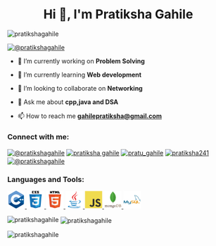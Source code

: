 <h1 align="center">Hi 👋, I'm Pratiksha Gahile</h1>
<p align="left"> <img src="https://komarev.com/ghpvc/?username=pratikshagahile&label=Profile%20views&color=0e75b6&style=flat" alt="pratikshagahile" /> </p>

<p align="left"> <a href="https://twitter.com/@pratikshagahile" target="blank"><img src="https://img.shields.io/twitter/follow/@pratikshagahile?logo=twitter&style=for-the-badge" alt="@pratikshagahile" /></a> </p>

- 🔭 I’m currently working on **Problem Solving**

- 🌱 I’m currently learning **Web development**

- 👯 I’m looking to collaborate on **Networking**

- 💬 Ask me about **cpp,java and DSA**

- 📫 How to reach me **gahilepratiksha@gmail.com**

<h3 align="left">Connect with me:</h3>
<p align="left">
<a href="https://twitter.com/@pratikshagahile" target="blank"><img align="center" src="https://raw.githubusercontent.com/rahuldkjain/github-profile-readme-generator/master/src/images/icons/Social/twitter.svg" alt="@pratikshagahile" height="30" width="40" /></a>
<a href="https://linkedin.com/in/pratiksha gahile" target="blank"><img align="center" src="https://raw.githubusercontent.com/rahuldkjain/github-profile-readme-generator/master/src/images/icons/Social/linked-in-alt.svg" alt="pratiksha gahile" height="30" width="40" /></a>
<a href="https://instagram.com/pratu_gahile" target="blank"><img align="center" src="https://raw.githubusercontent.com/rahuldkjain/github-profile-readme-generator/master/src/images/icons/Social/instagram.svg" alt="pratu_gahile" height="30" width="40" /></a>
<a href="https://www.codechef.com/users/pratiksha241" target="blank"><img align="center" src="https://cdn.jsdelivr.net/npm/simple-icons@3.1.0/icons/codechef.svg" alt="pratiksha241" height="30" width="40" /></a>
<a href="https://www.hackerrank.com/@pratikshagahile" target="blank"><img align="center" src="https://raw.githubusercontent.com/rahuldkjain/github-profile-readme-generator/master/src/images/icons/Social/hackerrank.svg" alt="@pratikshagahile" height="30" width="40" /></a>
</p>

<h3 align="left">Languages and Tools:</h3>
<p align="left"> <a href="https://www.w3schools.com/cpp/" target="_blank" rel="noreferrer"> <img src="https://raw.githubusercontent.com/devicons/devicon/master/icons/cplusplus/cplusplus-original.svg" alt="cplusplus" width="40" height="40"/> </a> <a href="https://www.w3schools.com/css/" target="_blank" rel="noreferrer"> <img src="https://raw.githubusercontent.com/devicons/devicon/master/icons/css3/css3-original-wordmark.svg" alt="css3" width="40" height="40"/> </a> <a href="https://www.w3.org/html/" target="_blank" rel="noreferrer"> <img src="https://raw.githubusercontent.com/devicons/devicon/master/icons/html5/html5-original-wordmark.svg" alt="html5" width="40" height="40"/> </a> <a href="https://www.java.com" target="_blank" rel="noreferrer"> <img src="https://raw.githubusercontent.com/devicons/devicon/master/icons/java/java-original.svg" alt="java" width="40" height="40"/> </a> <a href="https://developer.mozilla.org/en-US/docs/Web/JavaScript" target="_blank" rel="noreferrer"> <img src="https://raw.githubusercontent.com/devicons/devicon/master/icons/javascript/javascript-original.svg" alt="javascript" width="40" height="40"/> </a> <a href="https://www.mongodb.com/" target="_blank" rel="noreferrer"> <img src="https://raw.githubusercontent.com/devicons/devicon/master/icons/mongodb/mongodb-original-wordmark.svg" alt="mongodb" width="40" height="40"/> </a> <a href="https://www.mysql.com/" target="_blank" rel="noreferrer"> <img src="https://raw.githubusercontent.com/devicons/devicon/master/icons/mysql/mysql-original-wordmark.svg" alt="mysql" width="40" height="40"/> </a> </p>

<p><img align="left" src="https://github-readme-stats.vercel.app/api/top-langs?username=pratikshagahile&show_icons=true&locale=en&layout=compact" alt="pratikshagahile" /></p>

<p>&nbsp;<img align="center" src="https://github-readme-stats.vercel.app/api?username=pratikshagahile&show_icons=true&locale=en" alt="pratikshagahile" /></p>

<p><img align="center" src="https://github-readme-streak-stats.herokuapp.com/?user=pratikshagahile&" alt="pratikshagahile" /></p>
